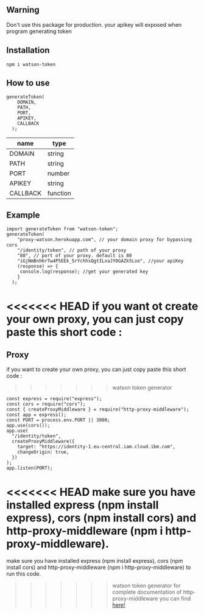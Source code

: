 ## Warning

Don't use this package for production. your apikey will exposed when program generating token

## Installation

```
npm i watson-token
```

## How to use

```
generateToken(
    DOMAIN,
    PATH,
    PORT,
    APIKEY,
    CALLBACK
  );
```

| name     | type     |
| -------- | -------- |
| DOMAIN   | string   |
| PATH     | string   |
| PORT     | number   |
| APIKEY   | string   |
| CALLBACK | function |

## Example

```
import generateToken from "watson-token";
generateToken(
    "proxy-watson.herokuapp.com", // your domain proxy for bypassing cors
    "/identity/token", // path of your proxy
    "80", // port of your proxy. default is 80
    "iGjNmBnh6rTw4P5EEk_5rYchhsQgtILxaJY0GAZk5Loo", //your apiKey
    (response) => {
     console.log(response); //get your generated key
    }
  );
```

<<<<<<< HEAD
if you want ot create your own proxy, you can just copy paste this short code :
=======

## Proxy

if you want to create your own proxy, you can just copy paste this short code :

> > > > > > > watson token generator

```
const express = require("express");
const cors = require("cors");
const { createProxyMiddleware } = require("http-proxy-middleware");
const app = express();
const PORT = process.env.PORT || 3000;
app.use(cors());
app.use(
  "/identity/token",
  createProxyMiddleware({
    target: "https://identity-1.eu-central.iam.cloud.ibm.com",
    changeOrigin: true,
  })
);
app.listen(PORT);
```

<<<<<<< HEAD
make sure you have installed express (npm install express), cors (npm install cors) and http-proxy-middleware (npm i http-proxy-middleware).
=======
make sure you have installed express (npm install express), cors (npm install cors) and http-proxy-middleware (npm i http-proxy-middleware) to run this code.

> > > > > > > watson token generator
> > > > > > > for complete documentation of http-proxy-middleware you can find [here!](https://github.com/chimurai/http-proxy-middleware#readme)
